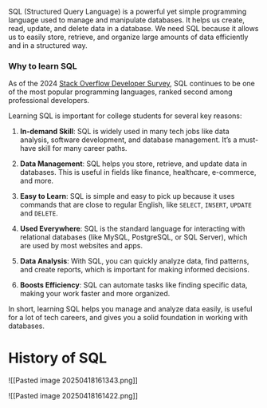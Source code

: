 
SQL (Structured Query Language) is a powerful yet simple programming language used to manage and manipulate databases. It helps us create, read, update, and delete data in a database. We need SQL because it allows us to easily store, retrieve, and organize large amounts of data efficiently and in a structured way.

### Why to learn SQL

As of the 2024 [Stack Overflow Developer Survey](https://survey.stackoverflow.co/2024/technology#most-popular-technologies-language-prof), SQL continues to be one of the most popular programming languages, ranked second among professional developers.

Learning SQL is important for college students for several key reasons:

1. **In-demand Skill**: SQL is widely used in many tech jobs like data analysis, software development, and database management. It’s a must-have skill for many career paths.

2. **Data Management**: SQL helps you store, retrieve, and update data in databases. This is useful in fields like finance, healthcare, e-commerce, and more.

3. **Easy to Learn**: SQL is simple and easy to pick up because it uses commands that are close to regular English, like `SELECT`, `INSERT`, `UPDATE` and `DELETE`.

4. **Used Everywhere**: SQL is the standard language for interacting with relational databases (like MySQL, PostgreSQL, or SQL Server), which are used by most websites and apps.

5. **Data Analysis**: With SQL, you can quickly analyze data, find patterns, and create reports, which is important for making informed decisions.

6. **Boosts Efficiency**: SQL can automate tasks like finding specific data, making your work faster and more organized.


In short, learning SQL helps you manage and analyze data easily, is useful for a lot of tech careers, and gives you a solid foundation in working with databases.


# History of SQL

![[Pasted image 20250418161343.png]]


![[Pasted image 20250418161422.png]]


